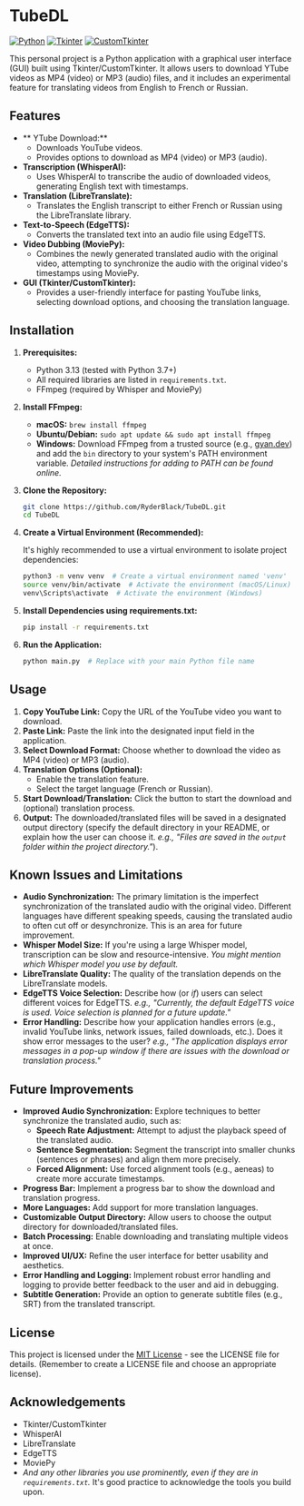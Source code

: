# TubeDL

[![Python](https://img.shields.io/badge/Python-3.13-blue.svg)](https://www.python.org/)
[![Tkinter](https://img.shields.io/badge/Tkinter-GUI-yellow.svg)](https://docs.python.org/3/library/tkinter.html)
[![CustomTkinter](https://img.shields.io/badge/CustomTkinter-GUI-orange.svg)](https://github.com/TomSchimansky/CustomTkinter)

This personal project is a Python application with a graphical user interface (GUI) built using Tkinter/CustomTkinter. It allows users to download YTube videos as MP4 (video) or MP3 (audio) files, and it includes an experimental feature for translating videos from English to French or Russian.

## Features

*   ** YTube Download:**
    *   Downloads YouTube videos.
    *   Provides options to download as MP4 (video) or MP3 (audio).
*   **Transcription (WhisperAI):**
    *   Uses WhisperAI to transcribe the audio of downloaded videos, generating English text with timestamps.
*   **Translation (LibreTranslate):**
    *   Translates the English transcript to either French or Russian using the LibreTranslate library.
*   **Text-to-Speech (EdgeTTS):**
    *   Converts the translated text into an audio file using EdgeTTS.
*   **Video Dubbing (MoviePy):**
    *   Combines the newly generated translated audio with the original video, attempting to synchronize the audio with the original video's timestamps using MoviePy.
*   **GUI (Tkinter/CustomTkinter):**
    *   Provides a user-friendly interface for pasting YouTube links, selecting download options, and choosing the translation language.

## Installation

1.  **Prerequisites:**
    *   Python 3.13 (tested with Python 3.7+)
    *   All required libraries are listed in `requirements.txt`.
    *   FFmpeg (required by Whisper and MoviePy)

2.  **Install FFmpeg:**

    *   **macOS:** `brew install ffmpeg`
    *   **Ubuntu/Debian:** `sudo apt update && sudo apt install ffmpeg`
    *   **Windows:** Download FFmpeg from a trusted source (e.g., [gyan.dev](https://www.gyan.dev/ffmpeg/builds/)) and add the `bin` directory to your system's PATH environment variable.  *Detailed instructions for adding to PATH can be found online.*

3.  **Clone the Repository:**

    ```bash
    git clone https://github.com/RyderBlack/TubeDL.git
    cd TubeDL 
    ```

4.  **Create a Virtual Environment (Recommended):**

    It's highly recommended to use a virtual environment to isolate project dependencies:

    ```bash
    python3 -m venv venv  # Create a virtual environment named 'venv'
    source venv/bin/activate  # Activate the environment (macOS/Linux)
    venv\Scripts\activate  # Activate the environment (Windows)
    ```

5.  **Install Dependencies using requirements.txt:**

    ```bash
    pip install -r requirements.txt
    ```

6.  **Run the Application:**

    ```bash
    python main.py  # Replace with your main Python file name
    ```

## Usage

1.  **Copy YouTube Link:** Copy the URL of the YouTube video you want to download.
2.  **Paste Link:** Paste the link into the designated input field in the application.
3.  **Select Download Format:** Choose whether to download the video as MP4 (video) or MP3 (audio).
4.  **Translation Options (Optional):**
    *   Enable the translation feature.
    *   Select the target language (French or Russian).
5.  **Start Download/Translation:** Click the button to start the download and (optional) translation process.
6.  **Output:** The downloaded/translated files will be saved in a designated output directory (specify the default directory in your README, or explain how the user can choose it. *e.g., "Files are saved in the `output` folder within the project directory."*).

## Known Issues and Limitations

*   **Audio Synchronization:** The primary limitation is the imperfect synchronization of the translated audio with the original video.  Different languages have different speaking speeds, causing the translated audio to often cut off or desynchronize. This is an area for future improvement.
* **Whisper Model Size:**  If you're using a large Whisper model, transcription can be slow and resource-intensive.  *You might mention which Whisper model you use by default.*
*   **LibreTranslate Quality:** The quality of the translation depends on the LibreTranslate models.
* **EdgeTTS Voice Selection:** Describe how (or *if*) users can select different voices for EdgeTTS.  *e.g., "Currently, the default EdgeTTS voice is used.  Voice selection is planned for a future update."*
* **Error Handling:** Describe how your application handles errors (e.g., invalid YouTube links, network issues, failed downloads, etc.). Does it show error messages to the user? *e.g., "The application displays error messages in a pop-up window if there are issues with the download or translation process."*

## Future Improvements

*   **Improved Audio Synchronization:** Explore techniques to better synchronize the translated audio, such as:
    *   **Speech Rate Adjustment:**  Attempt to adjust the playback speed of the translated audio.
    *   **Sentence Segmentation:**  Segment the transcript into smaller chunks (sentences or phrases) and align them more precisely.
    *   **Forced Alignment:**  Use forced alignment tools (e.g., aeneas) to create more accurate timestamps.
*   **Progress Bar:**  Implement a progress bar to show the download and translation progress.
*   **More Languages:** Add support for more translation languages.
*   **Customizable Output Directory:** Allow users to choose the output directory for downloaded/translated files.
*   **Batch Processing:**  Enable downloading and translating multiple videos at once.
* **Improved UI/UX:**  Refine the user interface for better usability and aesthetics.
* **Error Handling and Logging:** Implement robust error handling and logging to provide better feedback to the user and aid in debugging.
* **Subtitle Generation:** Provide an option to generate subtitle files (e.g., SRT) from the translated transcript.

## License

This project is licensed under the [MIT License](LICENSE) - see the LICENSE file for details. (Remember to create a LICENSE file and choose an appropriate license).

## Acknowledgements

*   Tkinter/CustomTkinter
*   WhisperAI
*   LibreTranslate
*   EdgeTTS
*   MoviePy
*   *And any other libraries you use prominently, even if they are in `requirements.txt`.* It's good practice to acknowledge the tools you build upon.
